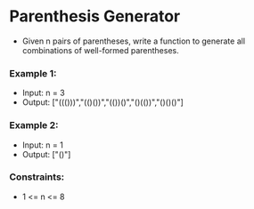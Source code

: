 # Parenthesis Generator
- Given n pairs of parentheses, write a function to generate all combinations of well-formed parentheses.

 

### Example 1:
- Input: n = 3
- Output: ["((()))","(()())","(())()","()(())","()()()"]

### Example 2:
- Input: n = 1
- Output: ["()"]
 

### Constraints:
- 1 <= n <= 8